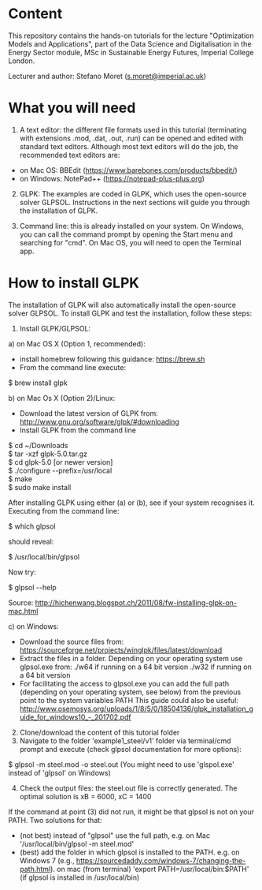 # Content #
This repository contains the hands-on tutorials for the lecture "Optimization Models and Applications", part of the Data Science and Digitalisation in the Energy Sector module, MSc in Sustainable Energy Futures, Imperial College London. 

Lecturer and author: Stefano Moret (<s.moret@imperial.ac.uk>)

# What you will need #
1. A text editor: the different file formats used in this tutorial (terminating with extensions .mod, .dat, .out, .run) can be opened and edited with standard text editors. Although most text editors will do the job, the recommended text editors are:

- on Mac OS: BBEdit (https://www.barebones.com/products/bbedit/)
- on Windows: NotePad++ (https://notepad-plus-plus.org)

2. GLPK: The examples are coded in GLPK, which uses the open-source solver GLPSOL. Instructions in the next sections will guide you through the installation of GLPK.

3. Command line: this is already installed on your system. On Windows, you can call the command prompt by opening the Start menu and searching for "cmd". On Mac OS, you will need to open the Terminal app.

# How to install GLPK #
The installation of GLPK will also automatically install the open-source solver GLPSOL. 
To install GLPK and test the installation, follow these steps:

1. Install GLPK/GLPSOL:

a) on Mac OS X (Option 1, recommended): 
- install homebrew following this guidance: https://brew.sh
- From the command line execute:

$ brew install glpk

b) on Mac Os X (Option 2)/Linux:
- Download the latest version of GLPK from: http://www.gnu.org/software/glpk/#downloading
- Install GLPK from the command line

$ cd ~/Downloads  
$ tar -xzf glpk-5.0.tar.gz  
$ cd  glpk-5.0 [or newer version]  
$ ./configure --prefix=/usr/local  
$ make  
$ sudo make install  

After installing GLPK using either (a) or (b), see if your system recognises it. Executing from the command line:

$ which glpsol

should reveal:

$ /usr/local/bin/glpsol

Now try:

$ glpsol --help

Source: http://hichenwang.blogspot.ch/2011/08/fw-installing-glpk-on-mac.html

c) on Windows:

- Download the source files from: https://sourceforge.net/projects/winglpk/files/latest/download
- Extract the files in a folder. Depending on your operating system use glpsol.exe from:
./w64 if running on a 64 bit version
./w32 if running on a 64 bit version
- For facilitating the access to glpsol.exe you can add the full path (depending on your operating system, see below) from the previous point to the system variables PATH
This guide could also be useful: http://www.osemosys.org/uploads/1/8/5/0/18504136/glpk_installation_guide_for_windows10_-_201702.pdf

2. Clone/download the content of this tutorial folder
3. Navigate to the folder 'example1_steel/v1' folder via terminal/cmd prompt and execute (check glpsol documentation for more options):

$ glpsol -m steel.mod -o steel.out
(You might need to use 'glspol.exe' instead of 'glpsol' on Windows)

4. Check the output files: the steel.out file is correctly generated. The optimal solution is xB = 6000, xC = 1400

If the command at point (3) did not run, it might be that glpsol is not on your PATH. Two solutions for that:
- (not best) instead of "glpsol" use the full path, e.g. on Mac '/usr/local/bin/glpsol  -m steel.mod'
- (best) add the folder in which glpsol is installed to the PATH. e.g. on Windows 7 (e.g., https://sourcedaddy.com/windows-7/changing-the-path.html). on mac (from terminal) 'export PATH=/usr/local/bin:$PATH' (if glpsol is installed in /usr/local/bin)